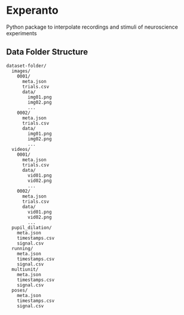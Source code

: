 # Experanto
Python package to interpolate recordings and stimuli of neuroscience experiments 

## Data Folder Structure

```
dataset-folder/
  images/
    0001/
      meta.json
      trials.csv
      data/
        img01.png
        img02.png
        ...
    0002/
      meta.json
      trials.csv
      data/
        img01.png
        img02.png
        ...
  videos/
    0001/
      meta.json
      trials.csv
      data/
        vid01.png
        vid02.png
        ...
    0002/
      meta.json
      trials.csv
      data/
        vid01.png
        vid02.png
        ...
  pupil_dilation/
    meta.json
    timestamps.csv
    signal.csv
  running/
    meta.json
    timestamps.csv
    signal.csv
  multiunit/
    meta.json
    timestamps.csv
    signal.csv
  poses/
    meta.json
    timestamps.csv
    signal.csv
```
